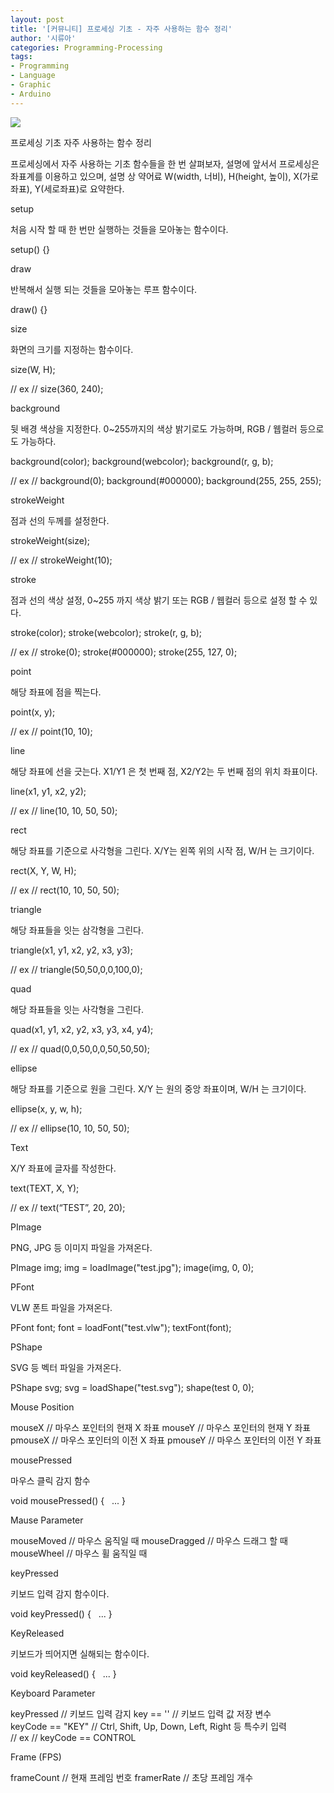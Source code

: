 ```yaml
---
layout: post
title: '[커뮤니티] 프로세싱 기초 - 자주 사용하는 함수 정리'
author: '시류아'
categories: Programming-Processing
tags:
- Programming
- Language
- Graphic
- Arduino
---
```



<script> location.href='https://cafe.naver.com/develoid/776086' ; </script>

<p>
 <p>
  <img src="https://dthumb-phinf.pstatic.net/?src=%22http%3A%2F%2Fblogfiles.naver.net%2FMjAxNzAxMjRfNjcg%2FMDAxNDg1MjM5MjcyMDkx.8NnpKR1RW-0S80KQ5RC8lxzmjT-JsDzgAcB75gSqPmYg.lHEv9th1bjFk-cMvrZ_7J-jbTdRmxf_zHDdpQ7I3i4Qg.PNG.searphiel9%2Fprocessing_logo.png%22&amp;type=cafe_wa740">
 </p>

</p>

<p>
 <p>
  <p>
   프로세싱 기초
   자주 사용하는 함수 정리
  </p>

 </p>

</p>

<p>
 <p>프로세싱에서 자주 사용하는 기초 함수들을 한 번 살펴보자, 설명에 앞서서 프로세싱은 좌표계를 이용하고 있으며, 설명 상 약어료 W(width, 너비), H(height, 높이), X(가로좌표), Y(세로좌표)로 요약한다.</p>

</p>

<p>
 <p>
  <p></p>

 </p>

</p>

<p>
 <p>
  <p>
   setup
  </p>

 </p>

</p>

<p>
 <p>처음&nbsp;시작&nbsp;할&nbsp;때&nbsp;한&nbsp;번만&nbsp;실행하는&nbsp;것들을 모아놓는 함수이다.</p>

</p>

<p>
 <p>
  <p>
   setup()&nbsp;{}
  </p>

 </p>

</p>

<p>
 <p>
  <p>
    draw
  </p>

 </p>

</p>

<p>
 <p>반복해서 실행 되는 것들을 모아놓는 루프 함수이다.</p>

</p>

<p>
 <p>
  <p>
   draw()&nbsp;{}
  </p>

 </p>

</p>

<p>
 <p>
  <p>
   size
  </p>

 </p>

</p>

<p>
 <p>화면의 크기를 지정하는 함수이다.</p>

</p>

<p>
 <p>
  <p>
   size(W,&nbsp;H);

   //&nbsp;ex&nbsp;//
   size(360,&nbsp;240);
  </p>

 </p>

</p>

<p>
 <p>
  <p></p>

 </p>

</p>

<p>
 <p>
  <p>
   background
  </p>

 </p>

</p>

<p>
 <p>뒷 배경 색상을 지정한다. 0~255까지의 색상 밝기로도 가능하며, RGB / 웹컬러 등으로도 가능하다.</p>

</p>

<p>
 <p>
  <p>
   background(color);
   background(webcolor);
   background(r,&nbsp;g,&nbsp;b);

   //&nbsp;ex&nbsp;//
   background(0);
   background(#000000);
   background(255,&nbsp;255,&nbsp;255);
  </p>

 </p>

</p>

<p>
 <p>
  <p>
   strokeWeight
  </p>

 </p>

</p>

<p>
 <p>점과 선의 두께를 설정한다.</p>

</p>

<p>
 <p>
  <p>
   strokeWeight(size);

   //&nbsp;ex&nbsp;//
   strokeWeight(10);
  </p>

 </p>

</p>

<p>
 <p>
  <p>
   stroke
  </p>

 </p>

</p>

<p>
 <p>점과 선의 색상 설정, 0~255 까지 색상 밝기 또는 RGB / 웹컬러 등으로 설정 할 수 있다.</p>

</p>

<p>
 <p>
  <p>
   stroke(color);
   stroke(webcolor);
   stroke(r,&nbsp;g,&nbsp;b);

   //&nbsp;ex&nbsp;//
   stroke(0);
   stroke(#000000);
   stroke(255,&nbsp;127,&nbsp;0);
  </p>

 </p>

</p>

<p>
 <p>
  <p></p>

 </p>

</p>

<p>
 <p>
  <p>
   point
  </p>

 </p>

</p>

<p>
 <p>해당 좌표에 점을 찍는다.</p>

</p>

<p>
 <p>
  <p>
   point(x,&nbsp;y);

   //&nbsp;ex&nbsp;//
   point(10,&nbsp;10);
  </p>

 </p>

</p>

<p>
 <p>
  <p>
   line
  </p>

 </p>

</p>

<p>
 <p>해당 좌표에 선을 긋는다. X1/Y1 은 첫 번째 점, X2/Y2는 두 번째 점의 위치 좌표이다.</p>

</p>

<p>
 <p>
  <p>
   line(x1,&nbsp;y1,&nbsp;x2,&nbsp;y2);

   //&nbsp;ex&nbsp;//
   line(10,&nbsp;10,&nbsp;50,&nbsp;50);
  </p>

 </p>

</p>

<p>
 <p>
  <p>
   rect
  </p>

 </p>

</p>

<p>
 <p>해당 좌표를 기준으로 사각형을 그린다. X/Y는 왼쪽 위의 시작 점, W/H 는 크기이다.</p>

</p>

<p>
 <p>
  <p>
   rect(X,&nbsp;Y,&nbsp;W,&nbsp;H);

   //&nbsp;ex&nbsp;//
   rect(10,&nbsp;10,&nbsp;50,&nbsp;50);
  </p>

 </p>

</p>

<p>
 <p>
  <p>
   triangle
  </p>

 </p>

</p>

<p>
 <p>해당 좌표들을 잇는 삼각형을 그린다.</p>

</p>

<p>
 <p>
  <p>
   triangle(x1,&nbsp;y1,&nbsp;x2,&nbsp;y2,&nbsp;x3,&nbsp;y3);

   //&nbsp;ex&nbsp;//
   triangle(50,50,0,0,100,0);
  </p>

 </p>

</p>

<p>
 <p>
  <p>
   quad
  </p>

 </p>

</p>

<p>
 <p>해당 좌표들을 잇는 사각형을 그린다.</p>

</p>

<p>
 <p>
  <p>
   quad(x1,&nbsp;y1,&nbsp;x2,&nbsp;y2,&nbsp;x3,&nbsp;y3,&nbsp;x4,&nbsp;y4);

   //&nbsp;ex&nbsp;//
   quad(0,0,50,0,0,50,50,50);
  </p>

 </p>

</p>

<p>
 <p>
  <p>
   ellipse
  </p>

 </p>

</p>

<p>
 <p>해당 좌표를 기준으로 원을 그린다. X/Y 는 원의 중앙 좌표이며, W/H 는 크기이다.</p>

</p>

<p>
 <p>
  <p>
   ellipse(x,&nbsp;y,&nbsp;w,&nbsp;h);

   //&nbsp;ex&nbsp;//
   ellipse(10,&nbsp;10,&nbsp;50,&nbsp;50);
  </p>

 </p>

</p>

<p>
 <p>
  <p>
   Text
  </p>

 </p>

</p>

<p>
 <p>X/Y 좌표에 글자를 작성한다.</p>

</p>

<p>
 <p>
  <p>
   text(TEXT,&nbsp;X,&nbsp;Y);

   //&nbsp;ex&nbsp;//
   text(“TEST”,&nbsp;20,&nbsp;20);
  </p>

 </p>

</p>

<p>
 <p>
  <p></p>

 </p>

</p>

<p>
 <p>
  <p>
   PImage
  </p>

 </p>

</p>

<p>
 <p>PNG, JPG 등 이미지 파일을 가져온다.</p>

</p>

<p>
 <p>
  <p>
   PImage&nbsp;img;
   img&nbsp;=&nbsp;loadImage("test.jpg");
   image(img,&nbsp;0,&nbsp;0);
  </p>

 </p>

</p>

<p>
 <p>
  <p>
   PFont
  </p>

 </p>

</p>

<p>
 <p>VLW 폰트 파일을 가져온다.</p>

</p>

<p>
 <p>
  <p>
   PFont&nbsp;font;
   font&nbsp;=&nbsp;loadFont("test.vlw");
   textFont(font);
  </p>

 </p>

</p>

<p>
 <p>
  <p>
   PShape
  </p>

 </p>

</p>

<p>
 <p>SVG 등 벡터 파일을 가져온다.</p>

</p>

<p>
 <p>
  <p>
   PShape&nbsp;svg;
   svg&nbsp;=&nbsp;loadShape("test.svg");
   shape(test&nbsp;0,&nbsp;0);
  </p>

 </p>

</p>

<p>
 <p>
  <p></p>

 </p>

</p>

<p>
 <p>
  <p>
   Mouse Position
  </p>

 </p>

</p>

<p>
 <p>
  <p>
   mouseX&nbsp;//&nbsp;마우스&nbsp;포인터의&nbsp;현재&nbsp;X&nbsp;좌표
   mouseY&nbsp;//&nbsp;마우스&nbsp;포인터의&nbsp;현재&nbsp;Y&nbsp;좌표
   pmouseX&nbsp;//&nbsp;마우스&nbsp;포인터의&nbsp;이전&nbsp;X&nbsp;좌표
   pmouseY&nbsp;//&nbsp;마우스&nbsp;포인터의&nbsp;이전&nbsp;Y&nbsp;좌표
  </p>

 </p>

</p>

<p>
 <p>
  <p>
   mousePressed
  </p>

 </p>

</p>

<p>
 <p>마우스 클릭 감지 함수</p>

</p>

<p>
 <p>
  <p>
   void&nbsp;mousePressed()&nbsp;{
   &nbsp;&nbsp;...
   }
  </p>

 </p>

</p>

<p>
 <p>
  <p>
   Mause Parameter
  </p>

 </p>

</p>

<p>
 <p>
  <p>
   mouseMoved&nbsp;//&nbsp;마우스&nbsp;움직일&nbsp;때
   mouseDragged&nbsp;//&nbsp;마우스&nbsp;드래그&nbsp;할&nbsp;때
   mouseWheel&nbsp;//&nbsp;마우스&nbsp;휠&nbsp;움직일&nbsp;때
  </p>

 </p>

</p>

<p>
 <p>
  <p></p>

 </p>

</p>

<p>
 <p>
  <p>
   keyPressed
  </p>

 </p>

</p>

<p>
 <p>키보드 입력 감지 함수이다.</p>

</p>

<p>
 <p>
  <p>
   void&nbsp;keyPressed()&nbsp;{
   &nbsp;&nbsp;...
   }
  </p>

 </p>

</p>

<p>
 <p>
  <p>
   KeyReleased
  </p>

 </p>

</p>

<p>
 <p>키보드가 띄어지면 실해되는 함수이다.</p>

</p>

<p>
 <p>
  <p>
   void&nbsp;keyReleased()&nbsp;{
   &nbsp;&nbsp;...
   }
  </p>

 </p>

</p>

<p>
 <p>
  <p>
   Keyboard Parameter
  </p>

 </p>

</p>

<p>
 <p>
  <p>
   keyPressed&nbsp;//&nbsp;키보드&nbsp;입력&nbsp;감지
   key&nbsp;==&nbsp;''&nbsp;//&nbsp;키보드&nbsp;입력&nbsp;값&nbsp;저장&nbsp;변수
   keyCode&nbsp;==&nbsp;"KEY"&nbsp;//&nbsp;Ctrl,&nbsp;Shift,&nbsp;Up,&nbsp;Down,&nbsp;Left,&nbsp;Right&nbsp;등&nbsp;특수키&nbsp;입력
   //&nbsp;ex&nbsp;//&nbsp;keyCode&nbsp;==&nbsp;CONTROL
  </p>

 </p>

</p>

<p>
 <p>
  <p></p>

 </p>

</p>

<p>
 <p>
  <p>
   Frame (FPS)
  </p>

 </p>

</p>

<p>
 <p>
  <p>
   frameCount&nbsp;//&nbsp;현재&nbsp;프레임&nbsp;번호
   framerRate&nbsp;//&nbsp;초당&nbsp;프레임&nbsp;개수
  </p>

 </p>

</p>

<p>
 <p></p>

</p>
